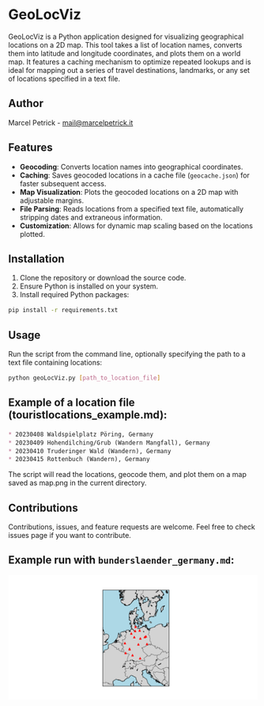 # GeoLocViz

GeoLocViz is a Python application designed for visualizing geographical locations on a 2D map. This tool takes a list of location names, converts them into latitude and longitude coordinates, and plots them on a world map. It features a caching mechanism to optimize repeated lookups and is ideal for mapping out a series of travel destinations, landmarks, or any set of locations specified in a text file.

## Author

Marcel Petrick - mail@marcelpetrick.it

## Features

- **Geocoding**: Converts location names into geographical coordinates.
- **Caching**: Saves geocoded locations in a cache file (`geocache.json`) for faster subsequent access.
- **Map Visualization**: Plots the geocoded locations on a 2D map with adjustable margins.
- **File Parsing**: Reads locations from a specified text file, automatically stripping dates and extraneous information.
- **Customization**: Allows for dynamic map scaling based on the locations plotted.

## Installation

1. Clone the repository or download the source code.
2. Ensure Python is installed on your system.
3. Install required Python packages:

```bash
pip install -r requirements.txt
```

## Usage

Run the script from the command line, optionally specifying the path to a text file containing locations:

```bash
python geoLocViz.py [path_to_location_file]
```

## Example of a location file (touristlocations_example.md):

```markdown
* 20230408 Waldspielplatz Pöring, Germany
* 20230409 Hohendilching/Grub (Wandern Mangfall), Germany
* 20230410 Truderinger Wald (Wandern), Germany
* 20230415 Rottenbuch (Wandern), Germany
```

The script will read the locations, geocode them, and plot them on a map saved as map.png in the current directory.

## Contributions

Contributions, issues, and feature requests are welcome. Feel free to check issues page if you want to contribute.

## Example run with `bunderslaender_germany.md`:

![](map.png)
